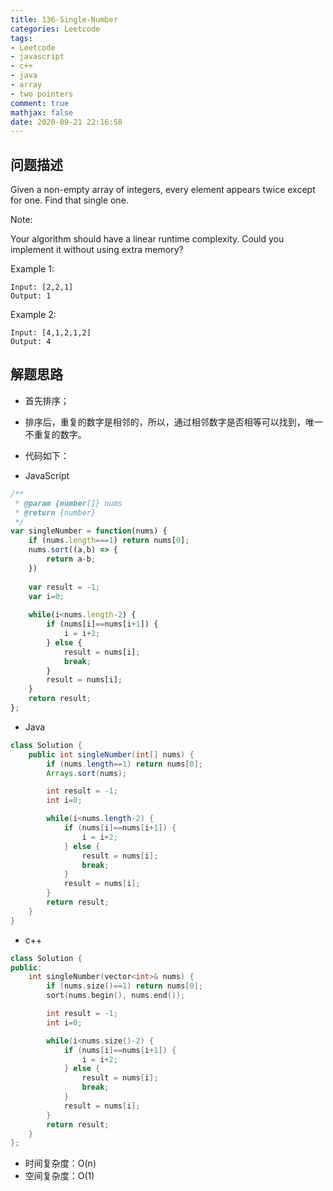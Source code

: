```yaml
---
title: 136-Single-Number
categories: Leetcode
tags: 
- Leetcode
- javascript
- c++
- java
- array
- two pointers
comment: true
mathjax: false
date: 2020-09-21 22:16:58
---
```


## 问题描述

Given a non-empty array of integers, every element appears twice except for one. Find that single one.

Note:

Your algorithm should have a linear runtime complexity. Could you implement it without using extra memory?

Example 1:

```
Input: [2,2,1]
Output: 1
```

Example 2:

```
Input: [4,1,2,1,2]
Output: 4
```

<!--more-->
## 解题思路

- 首先排序；
- 排序后，重复的数字是相邻的，所以，通过相邻数字是否相等可以找到，唯一不重复的数字。

- 代码如下：

- JavaScript

```JavaScript
/**
 * @param {number[]} nums
 * @return {number}
 */
var singleNumber = function(nums) {
    if (nums.length===1) return nums[0];
    nums.sort((a,b) => {
        return a-b;
    })
    
    var result = -1;
    var i=0;
    
    while(i<nums.length-2) {
        if (nums[i]==nums[i+1]) {
            i = i+2;
        } else {
            result = nums[i];
            break;
        }
        result = nums[i];
    }
    return result;
};

```

- Java
  
```java
class Solution {
    public int singleNumber(int[] nums) {
        if (nums.length==1) return nums[0];
        Arrays.sort(nums);

        int result = -1;
        int i=0;

        while(i<nums.length-2) {
            if (nums[i]==nums[i+1]) {
                i = i+2;
            } else {
                result = nums[i];
                break;
            }
            result = nums[i];
        }
        return result;
    }
}
```

- c++

```cpp
class Solution {
public:
    int singleNumber(vector<int>& nums) {
        if (nums.size()==1) return nums[0];
        sort(nums.begin(), nums.end());

        int result = -1;
        int i=0;

        while(i<nums.size()-2) {
            if (nums[i]==nums[i+1]) {
                i = i+2;
            } else {
                result = nums[i];
                break;
            }
            result = nums[i];
        }
        return result;
    }
};
```


- 时间复杂度：O(n)
- 空间复杂度：O(1)

